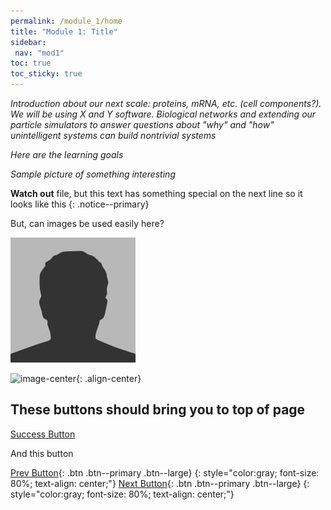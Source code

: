 ```yaml
---
permalink: /module_1/home
title: "Module 1: Title"
sidebar: 
 nav: "mod1"
toc: true
toc_sticky: true
---
```


*Introduction about our next scale: proteins, mRNA, etc. (cell components?). We will be using X and Y software. Biological networks and extending our particle simulators to answer questions about "why" and "how" unintelligent systems can build nontrivial systems*

*Here are the learning goals*

*Sample picture of something interesting*

**Watch out** file, but this text has something special on the next line so it looks like this 
{: .notice--primary}

But, can images be used easily here? 

![gras](assets/images/bio-photo.jpg)

![image-center](../assets/images/m1_image1.png){: .align-center}


## These buttons should bring you to top of page

<a href="#" class="btn--success">Success Button</a>

And this button

[Prev Button](#link){: .btn .btn--primary .btn--large}
{: style="color:gray; font-size: 80%; text-align: center;"}
[Next Button](setup){: .btn .btn--primary .btn--large}
{: style="color:gray; font-size: 80%; text-align: center;"}


